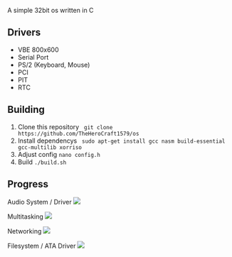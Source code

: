 A simple 32bit os written in C

## Drivers
 - VBE 800x600
 - Serial Port
 - PS/2 (Keyboard, Mouse)
 - PCI
 - PIT
 - RTC

## Building
 1. Clone this repository ``` git clone https://github.com/TheHeroCraft1579/os``` 
 2. Install dependencys ``` sudo apt-get install gcc nasm build-essential gcc-multilib xorriso```
 3. Adjust config ``` nano config.h ```
 4. Build ``` ./build.sh ```

## Progress
 <p>
  Audio System / Driver 
  <img src="https://progress-bar-theherocraft1579.herokuapp.com/30">
 </p>
 <p>
  Multitasking
  <img src="https://progress-bar-theherocraft1579.herokuapp.com/40">
 </p>
 <p>
  Networking
  <img src="https://progress-bar-theherocraft1579.herokuapp.com/0">
 </p>
 <p>
  Filesystem / ATA Driver
  <img src="https://progress-bar-theherocraft1579.herokuapp.com/20">
 </p>
 
